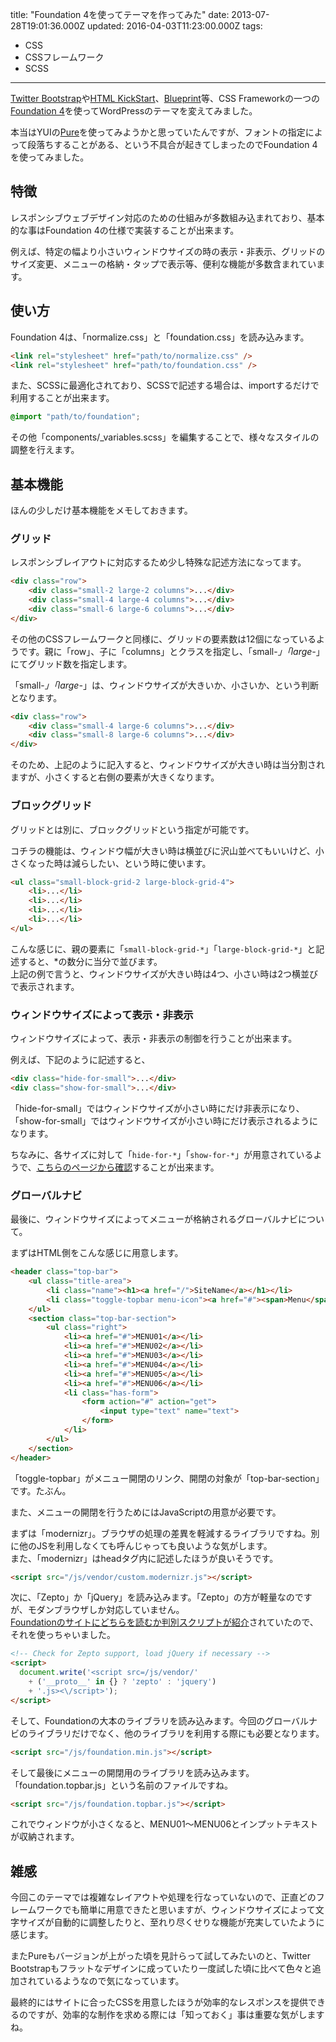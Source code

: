 title: "Foundation 4を使ってテーマを作ってみた"
date: 2013-07-28T19:01:36.000Z
updated: 2016-04-03T11:23:00.000Z
tags: 
  - CSS
  - CSSフレームワーク
  - SCSS
---

[Twitter Bootstrap](http://twitter.github.io/bootstrap/)や[HTML KickStart](http://www.99lime.com/)、[Blueprint](http://www.blueprintcss.org/)等、CSS Frameworkの一つの[Foundation 4](http://foundation.zurb.com/)を使ってWordPressのテーマを変えてみました。

本当はYUIの[Pure](http://purecss.io/)を使ってみようかと思っていたんですが、フォントの指定によって段落ちすることがある、という不具合が起きてしまったのでFoundation 4を使ってみました。


## 特徴

レスポンシブウェブデザイン対応のための仕組みが多数組み込まれており、基本的な事はFoundation 4の仕様で実装することが出来ます。

例えば、特定の幅より小さいウィンドウサイズの時の表示・非表示、グリッドのサイズ変更、メニューの格納・タップで表示等、便利な機能が多数含まれています。


## 使い方

Foundation 4は、「normalize.css」と「foundation.css」を読み込みます。

```html
<link rel="stylesheet" href="path/to/normalize.css" />
<link rel="stylesheet" href="path/to/foundation.css" />
```

また、SCSSに最適化されており、SCSSで記述する場合は、importするだけで利用することが出来ます。

```css
@import "path/to/foundation";
```

その他「components/_variables.scss」を編集することで、様々なスタイルの調整を行えます。


## 基本機能

ほんの少しだけ基本機能をメモしておきます。

### グリッド

レスポンシブレイアウトに対応するため少し特殊な記述方法になってます。

```html
<div class="row">
    <div class="small-2 large-2 columns">...</div>
    <div class="small-4 large-4 columns">...</div>
    <div class="small-6 large-6 columns">...</div>
</div>
```

その他のCSSフレームワークと同様に、グリッドの要素数は12個になっているようです。親に「row」、子に「columns」とクラスを指定し、「small-*」「large-*」にてグリッド数を指定します。

「small-*」「large-*」は、ウィンドウサイズが大きいか、小さいか、という判断となります。

```html
<div class="row">
    <div class="small-4 large-6 columns">...</div>
    <div class="small-8 large-6 columns">...</div>
</div>
```

そのため、上記のように記入すると、ウィンドウサイズが大きい時は当分割されますが、小さくすると右側の要素が大きくなります。

### ブロックグリッド

グリッドとは別に、ブロックグリッドという指定が可能です。

コチラの機能は、ウィンドウ幅が大きい時は横並びに沢山並べてもいいけど、小さくなった時は減らしたい、という時に使います。

```html
<ul class="small-block-grid-2 large-block-grid-4">
    <li>...</li>
    <li>...</li>
    <li>...</li>
    <li>...</li>
</ul>
```

こんな感じに、親の要素に「`small-block-grid-*`」「`large-block-grid-*`」と記述すると、*の数分に当分で並びます。  
 上記の例で言うと、ウィンドウサイズが大きい時は4つ、小さい時は2つ横並びで表示されます。

### ウィンドウサイズによって表示・非表示

ウィンドウサイズによって、表示・非表示の制御を行うことが出来ます。

例えば、下記のように記述すると、

```html
<div class="hide-for-small">...</div>
<div class="show-for-small">...</div>
```

「hide-for-small」ではウィンドウサイズが小さい時にだけ非表示になり、「show-for-small」ではウィンドウサイズが小さい時にだけ表示されるようになります。

ちなみに、各サイズに対して「`hide-for-*`」「`show-for-*`」が用意されているようで、[こちらのページから確認](http://foundation.zurb.com/docs/components/visibility.html)することが出来ます。

### グローバルナビ

最後に、ウィンドウサイズによってメニューが格納されるグローバルナビについて。

まずはHTML側をこんな感じに用意します。

```html
<header class="top-bar">
    <ul class="title-area">
        <li class="name"><h1><a href="/">SiteName</a></h1></li>
        <li class="toggle-topbar menu-icon"><a href="#"><span>Menu</span></a></li>
    </ul>
    <section class="top-bar-section">
        <ul class="right">
            <li><a href="#">MENU01</a></li>
            <li><a href="#">MENU02</a></li>
            <li><a href="#">MENU03</a></li>
            <li><a href="#">MENU04</a></li>
            <li><a href="#">MENU05</a></li>
            <li><a href="#">MENU06</a></li>
            <li class="has-form">
                <form action="#" action="get">
                    <input type="text" name="text">
                </form>
            </li>
        </ul>
    </section>
</header>
```

「toggle-topbar」がメニュー開閉のリンク、開閉の対象が「top-bar-section」です。たぶん。

また、メニューの開閉を行うためにはJavaScriptの用意が必要です。

まずは「modernizr」。ブラウザの処理の差異を軽減するライブラリですね。別に他のJSを利用しなくても呼んじゃっても良いような気がします。  
 また、「modernizr」はheadタグ内に記述したほうが良いそうです。

```html
<script src="/js/vendor/custom.modernizr.js"></script>
```

次に、「Zepto」か「jQuery」を読み込みます。「Zepto」の方が軽量なのですが、モダンブラウザしか対応していません。  
[Foundationのサイトにどちらを読むか判別スクリプトが紹介](http://foundation.zurb.com/docs/javascript.html)されていたので、それを使っちゃいました。

```html
<!-- Check for Zepto support, load jQuery if necessary -->
<script>
  document.write('<script src=/js/vendor/'
    + ('__proto__' in {} ? 'zepto' : 'jquery')
    + '.js><\/script>');
</script>
```

そして、Foundationの大本のライブラリを読み込みます。今回のグローバルナビのライブラリだけでなく、他のライブラリを利用する際にも必要となります。

```html
<script src="/js/foundation.min.js"></script>
```

そして最後にメニューの開閉用のライブラリを読み込みます。「foundation.topbar.js」という名前のファイルですね。

```html
<script src="/js/foundation.topbar.js"></script>
```

これでウィンドウが小さくなると、MENU01〜MENU06とインプットテキストが収納されます。


## 雑感

今回このテーマでは複雑なレイアウトや処理を行なっていないので、正直どのフレームワークでも簡単に用意できたと思いますが、ウィンドウサイズによって文字サイズが自動的に調整したりと、至れり尽くせりな機能が充実していたように感じます。

またPureもバージョンが上がった頃を見計らって試してみたいのと、Twitter Bootstrapもフラットなデザインに成っていたり一度試した頃に比べて色々と追加されているようなので気になっています。

最終的にはサイトに合ったCSSを用意したほうが効率的なレスポンスを提供できるのですが、効率的な制作を求める際には「知っておく」事は重要な気がしますね。
